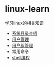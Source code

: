 # linux-learn
学习linux的相关知识

* [系统目录介绍](https://github.com/Gavinwgq/linux-learn/blob/master/linux%E7%9B%AE%E5%BD%95%E4%BB%8B%E7%BB%8D.md)
* [用户管理](https://github.com/Gavinwgq/linux-learn/blob/master/user.md)
* [用户组管理](https://github.com/Gavinwgq/linux-learn/blob/master/userGroup.md)
* 常用命令
* [shell编程](https://github.com/Gavinwgq/linux-learn/tree/master/shell%E7%BC%96%E7%A8%8B)
